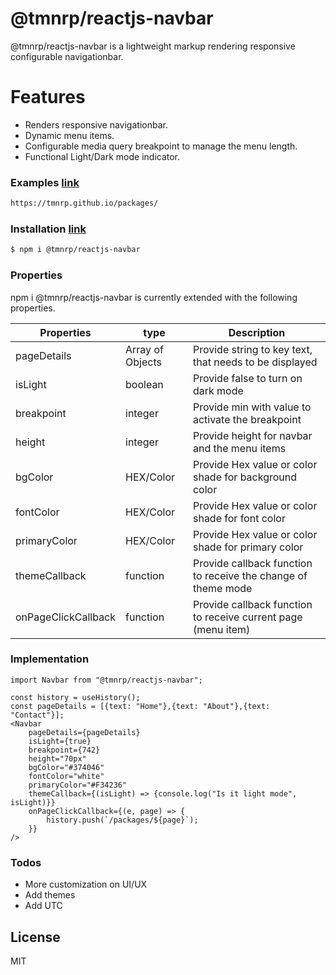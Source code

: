 # @tmnrp/reactjs-navbar

@tmnrp/reactjs-navbar is a lightweight markup rendering responsive configurable navigationbar.

# Features

- Renders responsive navigationbar.
- Dynamic menu items.
- Configurable media query breakpoint to manage the menu length.
- Functional Light/Dark mode indicator.

### Examples [link](https://tmnrp.github.io/packages/)

```sh
https://tmnrp.github.io/packages/
```

### Installation [link](https://www.npmjs.com/package/@tmnrp/reactjs-navbar)

```sh
$ npm i @tmnrp/reactjs-navbar
```

### Properties

npm i @tmnrp/reactjs-navbar is currently extended with the following properties.

| Properties          | type             | Description                                                   |
| ------------------- | ---------------- | ------------------------------------------------------------- |
| pageDetails         | Array of Objects | Provide string to key text, that needs to be displayed        |
| isLight             | boolean          | Provide false to turn on dark mode                            |
| breakpoint          | integer          | Provide min with value to activate the breakpoint             |
| height              | integer          | Provide height for navbar and the menu items                  |
| bgColor             | HEX/Color        | Provide Hex value or color shade for background color         |
| fontColor           | HEX/Color        | Provide Hex value or color shade for font color               |
| primaryColor        | HEX/Color        | Provide Hex value or color shade for primary color            |
| themeCallback       | function         | Provide callback function to receive the change of theme mode |
| onPageClickCallback | function         | Provide callback function to receive current page (menu item) |

### Implementation

```
import Navbar from "@tmnrp/reactjs-navbar";
```

```
const history = useHistory();
const pageDetails = [{text: "Home"},{text: "About"},{text: "Contact"}];
<Navbar
    pageDetails={pageDetails}
    isLight={true}
    breakpoint={742}
    height="70px"
    bgColor="#374046"
    fontColor="white"
    primaryColor="#F34236"
    themeCallback={(isLight) => {console.log("Is it light mode", isLight)}}
    onPageClickCallback={(e, page) => {
        history.push(`/packages/${page}`);
    }}
/>
```

### Todos

- More customization on UI/UX
- Add themes
- Add UTC

## License

MIT
